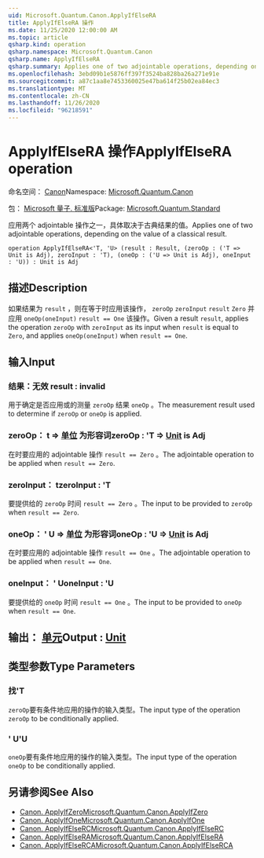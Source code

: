 ```yaml
---
uid: Microsoft.Quantum.Canon.ApplyIfElseRA
title: ApplyIfElseRA 操作
ms.date: 11/25/2020 12:00:00 AM
ms.topic: article
qsharp.kind: operation
qsharp.namespace: Microsoft.Quantum.Canon
qsharp.name: ApplyIfElseRA
qsharp.summary: Applies one of two adjointable operations, depending on the value of a classical result.
ms.openlocfilehash: 3ebd09b1e5876ff397f3524ba828ba26a271e91e
ms.sourcegitcommit: a87c1aa8e7453360025e47ba614f25b02ea84ec3
ms.translationtype: MT
ms.contentlocale: zh-CN
ms.lasthandoff: 11/26/2020
ms.locfileid: "96218591"
---
```

# <a name="applyifelsera-operation"></a><span data-ttu-id="b7e8b-102">ApplyIfElseRA 操作</span><span class="sxs-lookup"><span data-stu-id="b7e8b-102">ApplyIfElseRA operation</span></span>

<span data-ttu-id="b7e8b-103">命名空间： [Canon](xref:Microsoft.Quantum.Canon)</span><span class="sxs-lookup"><span data-stu-id="b7e8b-103">Namespace: [Microsoft.Quantum.Canon](xref:Microsoft.Quantum.Canon)</span></span>

<span data-ttu-id="b7e8b-104">包： [Microsoft 量子. 标准版](https://nuget.org/packages/Microsoft.Quantum.Standard)</span><span class="sxs-lookup"><span data-stu-id="b7e8b-104">Package: [Microsoft.Quantum.Standard](https://nuget.org/packages/Microsoft.Quantum.Standard)</span></span>


<span data-ttu-id="b7e8b-105">应用两个 adjointable 操作之一，具体取决于古典结果的值。</span><span class="sxs-lookup"><span data-stu-id="b7e8b-105">Applies one of two adjointable operations, depending on the value of a classical result.</span></span>

```qsharp
operation ApplyIfElseRA<'T, 'U> (result : Result, (zeroOp : ('T => Unit is Adj), zeroInput : 'T), (oneOp : ('U => Unit is Adj), oneInput : 'U)) : Unit is Adj
```


## <a name="description"></a><span data-ttu-id="b7e8b-106">描述</span><span class="sxs-lookup"><span data-stu-id="b7e8b-106">Description</span></span>

<span data-ttu-id="b7e8b-107">如果结果为 `result` ，则在等于时应用该操作， `zeroOp` `zeroInput` `result` `Zero` 并应用 `oneOp(oneInput)` `result == One` 该操作。</span><span class="sxs-lookup"><span data-stu-id="b7e8b-107">Given a result `result`, applies the operation `zeroOp` with `zeroInput` as its input when `result` is equal to `Zero`, and applies `oneOp(oneInput)` when `result == One`.</span></span>

## <a name="input"></a><span data-ttu-id="b7e8b-108">输入</span><span class="sxs-lookup"><span data-stu-id="b7e8b-108">Input</span></span>

### <a name="result--__invalidresult__"></a><span data-ttu-id="b7e8b-109">结果：__无效 <Result>__</span><span class="sxs-lookup"><span data-stu-id="b7e8b-109">result : __invalid<Result>__</span></span>

<span data-ttu-id="b7e8b-110">用于确定是否应用或的测量 `zeroOp` 结果 `oneOp` 。</span><span class="sxs-lookup"><span data-stu-id="b7e8b-110">The measurement result used to determine if `zeroOp` or `oneOp` is applied.</span></span>


### <a name="zeroop--t--unit--is-adj"></a><span data-ttu-id="b7e8b-111">zeroOp： t => [单位](xref:microsoft.quantum.lang-ref.unit)  为形容词</span><span class="sxs-lookup"><span data-stu-id="b7e8b-111">zeroOp : 'T => [Unit](xref:microsoft.quantum.lang-ref.unit)  is Adj</span></span>

<span data-ttu-id="b7e8b-112">在时要应用的 adjointable 操作 `result == Zero` 。</span><span class="sxs-lookup"><span data-stu-id="b7e8b-112">The adjointable operation to be applied when `result == Zero`.</span></span>


### <a name="zeroinput--t"></a><span data-ttu-id="b7e8b-113">zeroInput： t</span><span class="sxs-lookup"><span data-stu-id="b7e8b-113">zeroInput : 'T</span></span>

<span data-ttu-id="b7e8b-114">要提供给的 `zeroOp` 时间 `result == Zero` 。</span><span class="sxs-lookup"><span data-stu-id="b7e8b-114">The input to be provided to `zeroOp` when `result == Zero`.</span></span>


### <a name="oneop--u--unit--is-adj"></a><span data-ttu-id="b7e8b-115">oneOp： ' U => [单位](xref:microsoft.quantum.lang-ref.unit)  为形容词</span><span class="sxs-lookup"><span data-stu-id="b7e8b-115">oneOp : 'U => [Unit](xref:microsoft.quantum.lang-ref.unit)  is Adj</span></span>

<span data-ttu-id="b7e8b-116">在时要应用的 adjointable 操作 `result == One` 。</span><span class="sxs-lookup"><span data-stu-id="b7e8b-116">The adjointable operation to be applied when `result == One`.</span></span>


### <a name="oneinput--u"></a><span data-ttu-id="b7e8b-117">oneInput： ' U</span><span class="sxs-lookup"><span data-stu-id="b7e8b-117">oneInput : 'U</span></span>

<span data-ttu-id="b7e8b-118">要提供给的 `oneOp` 时间 `result == One` 。</span><span class="sxs-lookup"><span data-stu-id="b7e8b-118">The input to be provided to `oneOp` when `result == One`.</span></span>



## <a name="output--unit"></a><span data-ttu-id="b7e8b-119">输出： [单元](xref:microsoft.quantum.lang-ref.unit)</span><span class="sxs-lookup"><span data-stu-id="b7e8b-119">Output : [Unit](xref:microsoft.quantum.lang-ref.unit)</span></span>



## <a name="type-parameters"></a><span data-ttu-id="b7e8b-120">类型参数</span><span class="sxs-lookup"><span data-stu-id="b7e8b-120">Type Parameters</span></span>

### <a name="t"></a><span data-ttu-id="b7e8b-121">找</span><span class="sxs-lookup"><span data-stu-id="b7e8b-121">'T</span></span>

<span data-ttu-id="b7e8b-122">`zeroOp`要有条件地应用的操作的输入类型。</span><span class="sxs-lookup"><span data-stu-id="b7e8b-122">The input type of the operation `zeroOp` to be conditionally applied.</span></span>
### <a name="u"></a><span data-ttu-id="b7e8b-123">' U</span><span class="sxs-lookup"><span data-stu-id="b7e8b-123">'U</span></span>

<span data-ttu-id="b7e8b-124">`oneOp`要有条件地应用的操作的输入类型。</span><span class="sxs-lookup"><span data-stu-id="b7e8b-124">The input type of the operation `oneOp` to be conditionally applied.</span></span>

## <a name="see-also"></a><span data-ttu-id="b7e8b-125">另请参阅</span><span class="sxs-lookup"><span data-stu-id="b7e8b-125">See Also</span></span>

- [<span data-ttu-id="b7e8b-126">Canon. ApplyIfZero</span><span class="sxs-lookup"><span data-stu-id="b7e8b-126">Microsoft.Quantum.Canon.ApplyIfZero</span></span>](xref:Microsoft.Quantum.Canon.ApplyIfZero)
- [<span data-ttu-id="b7e8b-127">Canon. ApplyIfOne</span><span class="sxs-lookup"><span data-stu-id="b7e8b-127">Microsoft.Quantum.Canon.ApplyIfOne</span></span>](xref:Microsoft.Quantum.Canon.ApplyIfOne)
- [<span data-ttu-id="b7e8b-128">Canon. ApplyIfElseRC</span><span class="sxs-lookup"><span data-stu-id="b7e8b-128">Microsoft.Quantum.Canon.ApplyIfElseRC</span></span>](xref:Microsoft.Quantum.Canon.ApplyIfElseRC)
- [<span data-ttu-id="b7e8b-129">Canon. ApplyIfElseRA</span><span class="sxs-lookup"><span data-stu-id="b7e8b-129">Microsoft.Quantum.Canon.ApplyIfElseRA</span></span>](xref:Microsoft.Quantum.Canon.ApplyIfElseRA)
- [<span data-ttu-id="b7e8b-130">Canon. ApplyIfElseRCA</span><span class="sxs-lookup"><span data-stu-id="b7e8b-130">Microsoft.Quantum.Canon.ApplyIfElseRCA</span></span>](xref:Microsoft.Quantum.Canon.ApplyIfElseRCA)
